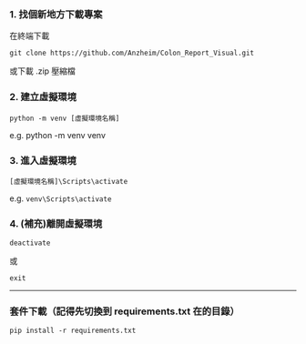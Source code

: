 ### 1. 找個新地方下載專案
在終端下載
```
git clone https://github.com/Anzheim/Colon_Report_Visual.git
```
或下載 .zip 壓縮檔
### 2. 建立虛擬環境
```
python -m venv [虛擬環境名稱]
```
e.g. 
python -m venv venv
### 3. 進入虛擬環境
```
[虛擬環境名稱]\Scripts\activate
```
e.g. `venv\Scripts\activate`
### 4. (補充)離開虛擬環境
```
deactivate
```
或
```
exit
```
---
### 套件下載（記得先切換到 requirements.txt 在的目錄）
```
pip install -r requirements.txt
```
